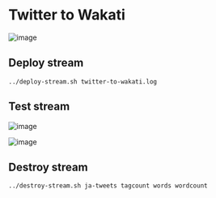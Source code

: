 # Twitter to Wakati


![image](https://cloud.githubusercontent.com/assets/106908/20398746/ed3dc868-ad31-11e6-89dd-c3a01058933e.png)


## Deploy stream

``` shell
../deploy-stream.sh twitter-to-wakati.log
```

## Test stream

![image](https://cloud.githubusercontent.com/assets/106908/20399637/17d30798-ad35-11e6-9b9d-48198b27904a.png)


![image](https://cloud.githubusercontent.com/assets/106908/20399646/22969c94-ad35-11e6-8d5b-effa484dbe77.png)


## Destroy stream

``` shell
../destroy-stream.sh ja-tweets tagcount words wordcount
```

